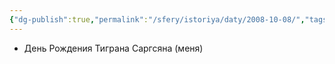 ```yaml
---
{"dg-publish":true,"permalink":"/sfery/istoriya/daty/2008-10-08/","tags":["История"]}
---
```


- День Рождения Тиграна Саргсяна (меня)